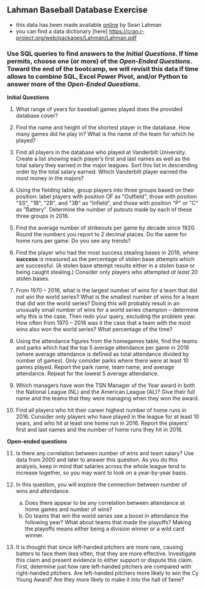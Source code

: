 ## Lahman Baseball Database Exercise
- this data has been made available [online](http://www.seanlahman.com/baseball-archive/statistics/) by Sean Lahman
- you can find a data dictionary [here] https://cran.r-project.org/web/packages/Lahman/Lahman.pdf

### Use SQL queries to find answers to the *Initial Questions*. If time permits, choose one (or more) of the *Open-Ended Questions*. Toward the end of the bootcamp, we will revisit this data if time allows to combine SQL, Excel Power Pivot, and/or Python to answer more of the *Open-Ended Questions*.



**Initial Questions**

1. What range of years for baseball games played does the provided database cover? 

2. Find the name and height of the shortest player in the database. How many games did he play in? What is the name of the team for which he played?
   

3. Find all players in the database who played at Vanderbilt University. Create a list showing each player’s first and last names as well as the total salary they earned in the major leagues. Sort this list in descending order by the total salary earned. Which Vanderbilt player earned the most money in the majors?
	

4. Using the fielding table, group players into three groups based on their position: label players with position OF as "Outfield", those with position "SS", "1B", "2B", and "3B" as "Infield", and those with position "P" or "C" as "Battery". Determine the number of putouts made by each of these three groups in 2016.
   
5. Find the average number of strikeouts per game by decade since 1920. Round the numbers you report to 2 decimal places. Do the same for home runs per game. Do you see any trends?
   

6. Find the player who had the most success stealing bases in 2016, where __success__ is measured as the percentage of stolen base attempts which are successful. (A stolen base attempt results either in a stolen base or being caught stealing.) Consider only players who attempted _at least_ 20 stolen bases.
	

7.  From 1970 – 2016, what is the largest number of wins for a team that did not win the world series? What is the smallest number of wins for a team that did win the world series? Doing this will probably result in an unusually small number of wins for a world series champion – determine why this is the case. Then redo your query, excluding the problem year. How often from 1970 – 2016 was it the case that a team with the most wins also won the world series? What percentage of the time?


8. Using the attendance figures from the homegames table, find the teams and parks which had the top 5 average attendance per game in 2016 (where average attendance is defined as total attendance divided by number of games). Only consider parks where there were at least 10 games played. Report the park name, team name, and average attendance. Repeat for the lowest 5 average attendance.


9. Which managers have won the TSN Manager of the Year award in both the National League (NL) and the American League (AL)? Give their full name and the teams that they were managing when they won the award.

10. Find all players who hit their career highest number of home runs in 2016. Consider only players who have played in the league for at least 10 years, and who hit at least one home run in 2016. Report the players' first and last names and the number of home runs they hit in 2016.


**Open-ended questions**

11. Is there any correlation between number of wins and team salary? Use data from 2000 and later to answer this question. As you do this analysis, keep in mind that salaries across the whole league tend to increase together, so you may want to look on a year-by-year basis.

12. In this question, you will explore the connection between number of wins and attendance.
    <ol type="a">
      <li>Does there appear to be any correlation between attendance at home games and number of wins? </li>
      <li>Do teams that win the world series see a boost in attendance the following year? What about teams that made the playoffs? Making the playoffs means either being a division winner or a wild card winner.</li>
    </ol>


13. It is thought that since left-handed pitchers are more rare, causing batters to face them less often, that they are more effective. Investigate this claim and present evidence to either support or dispute this claim. First, determine just how rare left-handed pitchers are compared with right-handed pitchers. Are left-handed pitchers more likely to win the Cy Young Award? Are they more likely to make it into the hall of fame?

  
